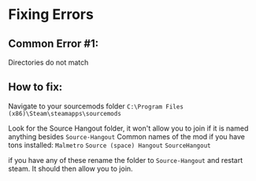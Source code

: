 # Fixing Errors



## Common Error #1:
Directories do not match


## How to fix:

Navigate to your sourcemods folder 
`C:\Program Files (x86)\Steam\steamapps\sourcemods`

Look for the Source Hangout folder, it won't allow you to join if it is named anything besides `Source-Hangout`
Common names of the mod if you have tons installed: `Malmetro` `Source (space) Hangout` `SourceHangout`

if you have any of these rename the folder to `Source-Hangout` and restart steam. It should then allow you to join.
